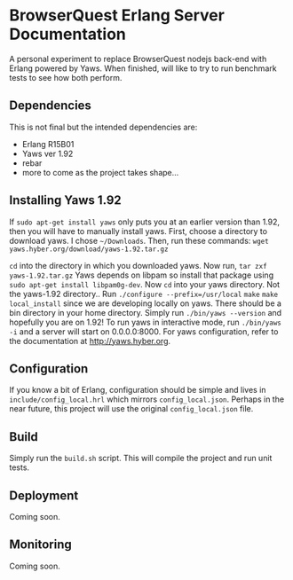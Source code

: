 BrowserQuest Erlang Server Documentation
========================================

A personal experiment to replace BrowserQuest nodejs back-end with Erlang powered by Yaws. 
When finished, will like to try to run benchmark tests to see how both perform.

Dependencies
------------

This is not final but the intended dependencies are:
- Erlang R15B01
- Yaws ver 1.92
- rebar
- more to come as the project takes shape...

Installing Yaws 1.92
--------------------

If `sudo apt-get install yaws` only puts you at an earlier version than 1.92, then you will have to manually install yaws.
First, choose a directory to download yaws. I chose `~/Downloads`. Then, run these commands:
`wget yaws.hyber.org/download/yaws-1.92.tar.gz`

`cd` into the directory in which you downloaded yaws. Now run,
`tar zxf yaws-1.92.tar.gz`
Yaws depends on libpam so install that package using `sudo apt-get install libpam0g-dev`.
Now `cd` into your yaws directory. Not the yaws-1.92 directory..
Run `./configure --prefix=/usr/local`
`make`
`make local_install` since we are developing locally on yaws.
There should be a bin directory in your home directory. Simply run `./bin/yaws --version` and hopefully you are on 1.92!
To run yaws in interactive mode, run `./bin/yaws -i` and a server will start on 0.0.0.0:8000. For yaws configuration, refer to
the documentation at http://yaws.hyber.org.

Configuration
-------------

If you know a bit of Erlang, configuration should be simple and lives in `include/config_local.hrl` which mirrors `config_local.json`.
Perhaps in the near future, this project will use the original `config_local.json` file.

Build
-----

Simply run the `build.sh` script. This will compile the project and run unit tests.

Deployment
----------

Coming soon.

Monitoring
----------

Coming soon.
